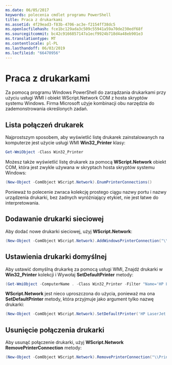```yaml
---
ms.date: 06/05/2017
keywords: polecenia cmdlet programu PowerShell
title: Praca z drukarkami
ms.assetid: 4f29ead3-f83b-4706-ac3e-f2154ff38dc5
ms.openlocfilehash: fce1bc129ada3c509c55941a59a70de230edf68f
ms.sourcegitcommit: bc42c9166857147a1ecf9924b718d4a48eb901e3
ms.translationtype: MT
ms.contentlocale: pl-PL
ms.lasthandoff: 06/03/2019
ms.locfileid: "66470956"
---
```

# <a name="working-with-printers"></a>Praca z drukarkami

Za pomocą programu Windows PowerShell do zarządzania drukarkami przy użyciu usługi WMI i obiekt WScript.Network COM z hosta skryptów systemu Windows. Firma Microsoft użyje kombinacji obu narzędzia do zademonstrowania określonych zadań.

## <a name="listing-printer-connections"></a>Lista połączeń drukarek

Najprostszym sposobem, aby wyświetlić listę drukarek zainstalowanych na komputerze jest użycie usługi WMI **Win32_Printer** klasy:

```powershell
Get-WmiObject -Class Win32_Printer
```

Możesz także wyświetlić listę drukarek za pomocą **WScript.Network** obiekt COM, która jest zwykle używana w skryptach hosta skryptów systemu Windows:

```powershell
(New-Object -ComObject WScript.Network).EnumPrinterConnections()
```

Ponieważ to polecenie zwraca kolekcję prostego ciągu nazwy portu i nazwy urządzenia drukarki, bez żadnych wyróżniający etykiet, nie jest łatwe do interpretowania.

## <a name="adding-a-network-printer"></a>Dodawanie drukarki sieciowej

Aby dodać nowe drukarki sieciowej, użyj **WScript.Network**:

```powershell
(New-Object -ComObject WScript.Network).AddWindowsPrinterConnection("\\Printserver01\Xerox5")
```

## <a name="setting-a-default-printer"></a>Ustawienia drukarki domyślnej

Aby ustawić domyślną drukarkę za pomocą usługi WMI, Znajdź drukarki w **Win32_Printer** kolekcji i Wywołaj **SetDefaultPrinter** metody:

```powershell
(Get-WmiObject -ComputerName . -Class Win32_Printer -Filter "Name='HP LaserJet 5Si'").SetDefaultPrinter()
```

**WScript.Network** jest nieco uproszczona do użycia, ponieważ ma ona **SetDefaultPrinter** metody, która przyjmuje jako argument tylko nazwę drukarki:

```powershell
(New-Object -ComObject WScript.Network).SetDefaultPrinter('HP LaserJet 5Si')
```

## <a name="removing-a-printer-connection"></a>Usunięcie połączenia drukarki

Aby usunąć połączenie drukarki, użyj **WScript.Network RemovePrinterConnection** metody:

```powershell
(New-Object -ComObject WScript.Network).RemovePrinterConnection("\\Printserver01\Xerox5")
```
